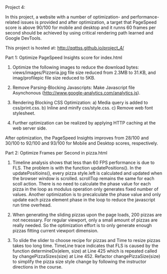 Project 4:

In this project, a website with a number of optimization-  and performance-related issues  is provided and
after optimization, a target that PageSpeed score is above 90/100 for mobile and desktop and it runns
60 frames per second should be achieved by using critical rendering path learned and Google DevTools.

This project is hosted at: http://qqttss.github.io/project_4/

Part 1: Optimize PageSpeed Insights score for index.html

1. Optimize the following images to reduce the download bytes: views/images/Pizzeria.jpg file size
   reduced from 2.3MB to 31.KB, and imag/profilepic file size reduced to 5KB.

2. Remove Parsing-Blocking Javascripts:  Make Javascript file Asynchonous
   (http://www.google-analytics.com/analytics.js).

3. Rendering Blocking CSS Optimization:
   a) Media query is added to css/print.css.
   b) Inline and minify css/style.css.
   c) Remove web font stylesheet.

4. Further optimization can be realized by applying HTTP caching at the web server side.

After optimization, the PageSpeed Insights improves from 28/100 and 30/100 to 92/100 and 93/100
   for Mobile and Desktop scores, respectively.

Part 2: Optimize Frames per Second in pizza.html

1. Timeline analysis shows that less than 60 FPS performance is due to FLS. The problem is with the
function updatePositions(). In the updatePositioins(), every pizza style.left is calculated and
updated when the browser window is scrolled. scrollTop remains the same for each scoll action.
There is no need to calculate the phase value for each pizza in the loop as modulus operation only
generates fixed number of values. Another optimization  is to precalculate the phase value and only
update each pizza element phase in the loop to reduce the javascript run time overhead.

2. When generating the sliding pizzas upon the page loads, 200 pizzas are not necessary. For regular
viewport, only a small amount of pizzas are really needed. So the optimization effort is to only
generate enough pizzas fitting current viewport dimension.

3. To slide the slider to choose recipe for pizzas and Time to resize pizzas takes too long time.
TimeLine trace indicates that FLS is caused by the function determineDx(elem, size) at Line 425 which
is repeated called by changePizzaSizes(size) at Line 452. Refactor changePizzaSize(size) to simplify
the pizza size style change by following the instructor directions in the course.
